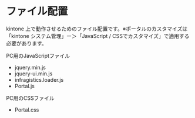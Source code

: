 # ファイル配置

kintone 上で動作させるためのファイル配置です。※ポータルのカスタマイズは「kintone システム管理」ー＞「JavaScript / CSSでカスタマイズ」で適用する必要があります。

PC用のJavaScriptファイル
- jquery.min.js
- jquery-ui.min.js
- infragistics.loader.js
- Portal.js

PC用のCSSファイル
- Portal.css